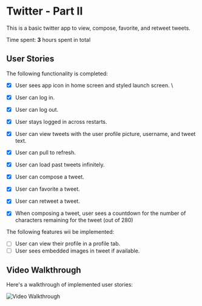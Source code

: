 # Twitter - Part II

This is a basic twitter app to view, compose, favorite, and retweet tweets.

Time spent: **3** hours spent in total

## User Stories

The following functionality is completed:

- [x] User sees app icon in home screen and styled launch screen. \
- [x] User can log in.
- [x] User can log out. 
- [x] User stays logged in across restarts. 
- [x] User can view tweets with the user profile picture, username, and tweet text. 
- [x] User can pull to refresh. 
- [x] User can load past tweets infinitely. 
- [x] User can compose a tweet. 
- [x] User can favorite a tweet. 
- [x] User can retweet a tweet. 
- [x] When composing a tweet, user sees a countdown for the number of characters remaining for the tweet (out of 280) 


The following features wii be implemented:

- [ ] User can view their profile in a profile tab. 
- [ ] User sees embedded images in tweet if available. 

## Video Walkthrough

Here's a walkthrough of implemented user stories:

<img src='twiiter2_gif.gif' title='Video Walkthrough' alt='Video Walkthrough' />



